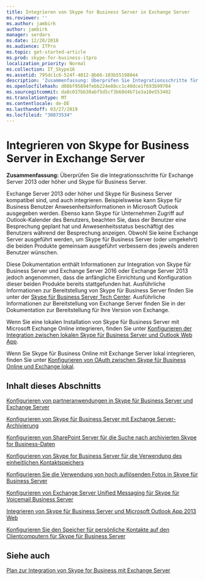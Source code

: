 ```yaml
---
title: Integrieren von Skype for Business Server in Exchange Server
ms.reviewer: ''
ms.author: jambirk
author: jambirk
manager: serdars
ms.date: 12/20/2018
ms.audience: ITPro
ms.topic: get-started-article
ms.prod: skype-for-business-itpro
localization_priority: Normal
ms.collection: IT_Skype16
ms.assetid: 795dc1c6-524f-4012-8b66-103b55198044
description: 'Zusammenfassung: Überprüfen Sie Integrationsschritte für Exchange Server 2016 oder Exchange Server 2013 und Skype für Business Server.'
ms.openlocfilehash: d08bf95894febb224e88cc1c40dce1f693b99704
ms.sourcegitcommit: da8c037bb30abf5d5cf3b60d4b71e3a10e553402
ms.translationtype: MT
ms.contentlocale: de-DE
ms.lasthandoff: 03/27/2019
ms.locfileid: "30873534"
---
```

# <a name="integrate-skype-for-business-server-with-exchange-server"></a>Integrieren von Skype for Business Server in Exchange Server

**Zusammenfassung:** Überprüfen Sie die Integrationsschritte für Exchange Server 2013 oder höher und Skype für Business Server.

Exchange Server 2013 oder höher und Skype für Business Server kompatibel sind, und auch integrieren. Beispielsweise kann Skype für Business Benutzer Anwesenheitsinformationen in Microsoft Outlook ausgegeben werden. Ebenso kann Skype für Unternehmen Zugriff auf Outlook-Kalender des Benutzers, beachten Sie, dass der Benutzer eine Besprechung geplant hat und Anwesenheitsstatus beschäftigt des Benutzers während der Besprechung anzeigen. Obwohl Sie keine Exchange Server ausgeführt werden, um Skype für Business Server (oder umgekehrt) die beiden Produkte gemeinsam ausgeführt verbessern des jeweils anderen Benutzer wünschen.

Diese Dokumentation enthält Informationen zur Integration von Skype für Business Server und Exchange Server 2016 oder Exchange Server 2013 jedoch angenommen, dass die anfängliche Einrichtung und Konfiguration dieser beiden Produkte bereits stattgefunden hat. Ausführliche Informationen zur Bereitstellung von Skype für Business Server finden Sie unter der [Skype für Business Server Tech Center](https://go.microsoft.com/fwlink/p/?LinkId=246127). Ausführliche Informationen zur Bereitstellung von Exchange Server finden Sie in der Dokumentation zur Bereitstellung für Ihre Version von Exchange.

Wenn Sie eine lokalen Installation von Skype für Business Server mit Microsoft Exchange Online integrieren, finden Sie unter [Konfigurieren der Integration zwischen lokalen Skype für Business Server und Outlook Web App](outlook-web-app.md).

Wenn Sie Skype für Business Online mit Exchange Server lokal integrieren, finden Sie unter [Konfigurieren von OAuth zwischen Skype für Business Online und Exchange lokal](oauth-with-online-and-on-premises.md).

## <a name="in-this-section"></a>Inhalt dieses Abschnitts

[Konfigurieren von partneranwendungen in Skype für Business Server und Exchange Server](configure-partner-applications.md)

[Konfigurieren von Skype für Business Server mit Exchange Server-Archivierung](use-exchange-archiving.md)

[Konfigurieren von SharePoint Server für die Suche nach archivierten Skype for Business-Daten](sharepoint-to-search-for-archived-data.md)

[Konfigurieren von Skype for Business Server für die Verwendung des einheitlichen Kontaktspeichers](use-the-unified-contact-store.md)

[Konfigurieren Sie die Verwendung von hoch auflösenden Fotos in Skype für Business Server](high-resolution-photos.md)

[Konfigurieren von Exchange Server Unified Messaging für Skype für Voicemail Business Server](exchangeunified-messaging-for-voice-mail.md)

[Integrieren von Skype für Business Server und Microsoft Outlook App 2013 Web](https://technet.microsoft.com/library/513d4cc7-aa87-4f68-b99d-d58b63bdf242.aspx)

[Konfigurieren Sie den Speicher für persönliche Kontakte auf den Clientcomputern für Skype für Business Server](personal-contacts-store.md)

## <a name="see-also"></a>Siehe auch

[Plan zur Integration von Skype for Business mit Exchange Server](../../plan-your-deployment/integrate-with-exchange/integrate-with-exchange.md)
